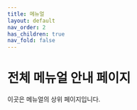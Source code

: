 ```yaml
---
title: 메뉴얼
layout: default
nav_order: 2
has_children: true
nav_fold: false
---
```

# 전체 메뉴얼 안내 페이지

이곳은 메뉴얼의 상위 페이지입니다.